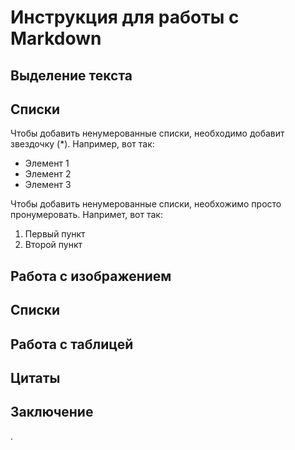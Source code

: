 # Инструкция для работы с Markdown #

## Выделение текста

## Списки

Чтобы добавить ненумерованные списки, необходимо добавит звездочку (*).
Например, вот так:

* Элемент 1
* Элемент 2
* Элемент 3

Чтобы добавить ненумерованные списки, необхожимо просто пронумеровать.
Напримет, вот так:

1. Первый пункт 
2. Второй пункт

## Работа с изображением 

## Списки 

## Работа с таблицей

## Цитаты 

## Заключение

.